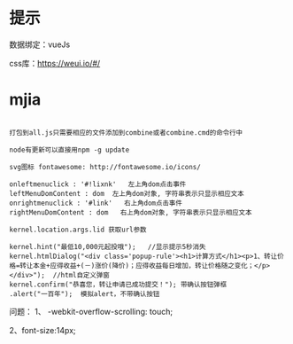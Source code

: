 #  提示  

数据绑定：vueJs   

css库：https://weui.io/#/    



# mjia




```

打包到all.js只需要相应的文件添加到combine或者combine.cmd的命令行中

node有更新可以直接用npm -g update
 
svg图标 fontawesome: http://fontawesome.io/icons/

onleftmenuclick : '#!lixnk'   左上角dom点击事件
leftMenuDomContent : dom  左上角dom对象, 字符串表示只显示相应文本
onrightmenuclick : '#link'   右上角dom点击事件
rightMenuDomContent : dom   右上角dom对象, 字符串表示只显示相应文本

kernel.location.args.lid 获取url参数

kernel.hint("最低10,000元起投哦");   //显示提示5秒消失
kernel.htmlDialog("<div class='popup-rule'><h1>计算方式</h1><p>1、转让价格=转让本金+应得收益+(－)涨价(降价)；应得收益每日增加，转让价格随之变化；</p></div>");  //html自定义弹窗
kernel.confirm("恭喜您，转让申请已成功提交！"); 带确认按钮弹框
.alert("一百年");  模拟alert，不带确认按钮

```



问题：
1、 -webkit-overflow-scrolling: touch;

2、font-size:14px;
